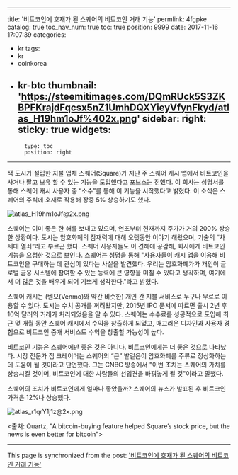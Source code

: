 
---
title: '비트코인에 호재가 된 스퀘어의 비트코인 거래 기능'
permlink: 4fgpke
catalog: true
toc_nav_num: true
toc: true
position: 9999
date: 2017-11-16 17:07:39
categories:
- kr
tags:
- kr
- coinkorea
- kr-btc
thumbnail: 'https://steemitimages.com/DQmRUck5S3ZKBPFKrajdFqcsx5nZ1UmhDQXYieyVfynFkyd/atlas_H19hm1oJf%402x.png'
sidebar:
    right:
        sticky: true
widgets:
    -
        type: toc
        position: right
---


잭 도시가 설립한 지불 업체 스퀘어(Square)가 지난 주 스퀘어 캐시 앱에서 비트코인을 사거나 팔고 보유 할 수 있는 기능을 도입했다고 포브스는 전했다. 이 회사는 성명서를 통해 스퀘어 캐시 사용자 중 “소수”를 통해 이 기능을 시작했다고 밝혔다.  이 소식은 스퀘어의 주식에 호재로 작용해 장중 5% 상승하기도 했다.

![atlas_H19hm1oJf@2x.png](https://steemitimages.com/DQmRUck5S3ZKBPFKrajdFqcsx5nZ1UmhDQXYieyVfynFkyd/atlas_H19hm1oJf%402x.png)

스퀘어는 이미 좋은 한 해를 보내고 있으며, 연초부터 현재까지 주가가 거의 200% 상승한 상황이다.  도시는 암호화폐의 잠재력에 대해 오랫동안 이야기 해왔으며, 기술의 “차세대 열쇠”라고 부르곤 했다.  스퀘어 사용자들도 이 견해에 공감해, 회사에게 비트코인 기능을 요청한 것으로 보인다.  스퀘어는 성명을 통해 "사용자들이 캐시 앱을 이용해 비트코인을 구매하는 데 관심이 있다는 사실을 발견했다.  우리는 암호화폐가가 개인이 글로벌 금융 시스템에 참여할 수 있는 능력에 큰 영향을 미칠 수 있다고 생각하며, 여기에서 더 많은 것을 배우게 되어 기쁘게 생각한다."라고 밝혔다. 

스퀘어 캐시는 (벤모(Venmo)와 약간 비슷한) 개인 간 지불 서비스로 누구나 무료로 이용할 수 있다.  도시는 수치 공개를 꺼려왔지만, 2015년 IPO 문서에 따르면 출시 2년 후 10억 달러의 거래가 처리되었음을 알 수 있다.  스퀘어는 수수료를 성공적으로 도입해 최근 몇 개월 동안 스퀘어 캐시에서 수익을 창출하게 되었고, 매끄러운 디자인과 사용자 경험으로 비트코인 중개 서비스도 수익을 창출할 가능성이 높다. 

비트코인 기능은 스퀘어에만 좋은 것은 아니다.  비트코인에게는 더 좋은 것으로 나타났다.  시장 전문가 짐 크레이머는 스퀘어의 “큰” 발걸음이 암호화폐를 주류로 정상화하는 데 도움이 될 것이라고 단언했다.  그는 CNBC 방송에서 "이번 조치는 스퀘어의 가치를 상승시킬 것이며, 비트코인에 대한 사람들의 선입견을 바꿔놓게 될 것"이라고 말했다.

스퀘어의 조치가 비트코인에게 얼마나 좋았을까?  스퀘어의 뉴스가 발표된 후 비트코인 가격은 12%나 상승했다. 

![atlas_r1qrY1j1z@2x.png](https://steemitimages.com/DQmPQEFBMmeT3KdEpgniaUUE4L4Fsm2vFNfsowqSVo8S3sW/atlas_r1qrY1j1z%402x.png)

<출처: Quartz, "A bitcoin-buying feature helped Square’s stock price, but the news is even better for bitcoin">

- - -

This page is synchronized from the post: ['비트코인에 호재가 된 스퀘어의 비트코인 거래 기능'](https://steemit.com/@pius.pius/4fgpke)
